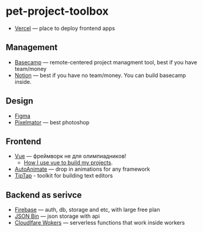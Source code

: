 # pet-project-toolbox

- [Vercel](https://vercel.com) — place to deploy frontend apps

## Management
- [Basecamp](basecamp.com/) — remote-centered project managment tool, best if you have team/money
- [Notion](notion.so/) — best if you have no team/money. You can build basecamp inside.

## Design
- [Figma](figma.com/)
- [Pixelmator](https://www.pixelmator.com/pro/) — best photoshop

## Frontend
- [Vue](https://vuejs.org/) — фреймворк не для олимпиадников!
  - [How I use vue to build my projects](https://github.com/brachkow/vue-template).
- [AutoAnimate](https://auto-animate.formkit.com/) — drop in animations for any framework
- [TipTap](https://tiptap.dev/) - toolkit for building text editors

## Backend as serivce
- [Firebase](https://firebase.google.com/) — auth, db, storage and etc, with large free plan
- [JSON Bin](https://jsonbin.io/) — json storage with api
- [Cloudlfare Wokers](https://workers.cloudflare.com/) — serverless functions that work inside workers
